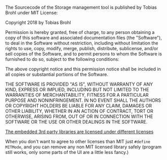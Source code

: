 The Sourcecode of the Storage management tool is published by Tobias Brohl under MIT License:

Copyright 2018 by Tobias Brohl

Permission is hereby granted, free of charge, to any person obtaining a copy of this software and associated documentation files (the "Software"),
 to deal in the Software without restriction, including without limitation the rights to use, copy, modify, merge, publish, distribute, sublicense,
 and/or sell copies of the Software, and to permit persons to whom the Software is furnished to do so, subject to the following conditions:

The above copyright notice and this permission notice shall be included in all copies or substantial portions of the Software.

THE SOFTWARE IS PROVIDED "AS IS", WITHOUT WARRANTY OF ANY KIND, EXPRESS OR IMPLIED, INCLUDING BUT NOT LIMITED TO THE WARRANTIES OF MERCHANTABILITY,
FITNESS FOR A PARTICULAR PURPOSE AND NONINFRINGEMENT. IN NO EVENT SHALL THE AUTHORS OR COPYRIGHT HOLDERS BE LIABLE FOR ANY CLAIM, DAMAGES OR OTHER LIABILITY,
WHETHER IN AN ACTION OF CONTRACT, TORT OR OTHERWISE, ARISING FROM, OUT OF OR IN CONNECTION WITH THE SOFTWARE OR THE USE OR OTHER DEALINGS IN THE SOFTWARE.

[The embedded 3rd party libraries are licensed under different licenses](https://theminefighter.github.io/StorageManagementTool/acknowledgements.html)

When you don't want to agree to other licenses than MIT just `#define MITMode`, and you can remove any non MIT licensed library safely (program still works, only some parts of the UI are a little less fancy.)
